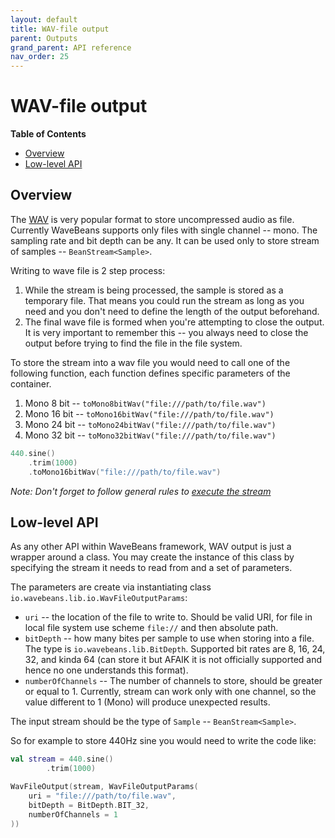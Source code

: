 ```yaml
---
layout: default
title: WAV-file output
parent: Outputs
grand_parent: API reference
nav_order: 25
---
```

WAV-file output
=========

<!-- START doctoc generated TOC please keep comment here to allow auto update -->
<!-- DON'T EDIT THIS SECTION, INSTEAD RE-RUN doctoc TO UPDATE -->
**Table of Contents**

- [Overview](#overview)
- [Low-level API](#low-level-api)

<!-- END doctoc generated TOC please keep comment here to allow auto update -->

Overview
--------

The [WAV](https://en.wikipedia.org/wiki/WAV) is very popular format to store uncompressed audio as file. Currently WaveBeans supports only files with single channel -- mono. The sampling rate and bit depth can be any. It can be used only to store stream of samples -- `BeanStream<Sample>`.

Writing to wave file is 2 step process:
1. While the stream is being processed, the sample is stored as a temporary file. That means you could run the stream as long as you need and you don't need to define the length of the output beforehand.
2. The final wave file is formed when you're attempting to close the output. It is very important to remember this -- you always need to close the output before trying to find the file in the file system.

To store the stream into a wav file you would need to call one of the following function, each function defines specific parameters of the container.
1. Mono 8 bit -- `toMono8bitWav("file:///path/to/file.wav")` 
2. Mono 16 bit -- `toMono16bitWav("file:///path/to/file.wav")` 
3. Mono 24 bit -- `toMono24bitWav("file:///path/to/file.wav")` 
4. Mono 32 bit -- `toMono32bitWav("file:///path/to/file.wav")`

```kotlin
440.sine()
    .trim(1000)
    .toMono16bitWav("file:///path/to/file.wav")
```

*Note: Don't forget to follow general rules to [execute the stream](../../exe/readme.md)*

Low-level API
--------

As any other API within WaveBeans framework, WAV output is just a wrapper around a class. You may create the instance of this class by specifying the stream it needs to read from and a set of parameters.

The parameters are create via instantiating class `io.wavebeans.lib.io.WavFileOutputParams`:
* `uri` -- the location of the file to write to. Should be valid URI, for file in local file system use scheme `file://` and then absolute path.
* `bitDepth` -- how many bites per sample to use when storing into a file. The type is `io.wavebeans.lib.BitDepth`. Supported bit rates are 8, 16, 24, 32, and kinda 64 (can store it but AFAIK it is not officially supported and hence no one understands this format).
* `numberOfChannels` -- The number of channels to store, should be greater or equal to 1. Currently, stream can work only with one channel, so the value different to 1 (Mono) will produce unexpected results.

The input stream should be the type of `Sample` -- `BeanStream<Sample>`.

So for example to store 440Hz sine you would need to write the code like:

```kotlin
val stream = 440.sine()
        .trim(1000)

WavFileOutput(stream, WavFileOutputParams(
    uri = "file:///path/to/file.wav", 
    bitDepth = BitDepth.BIT_32,
    numberOfChannels = 1
))
```
